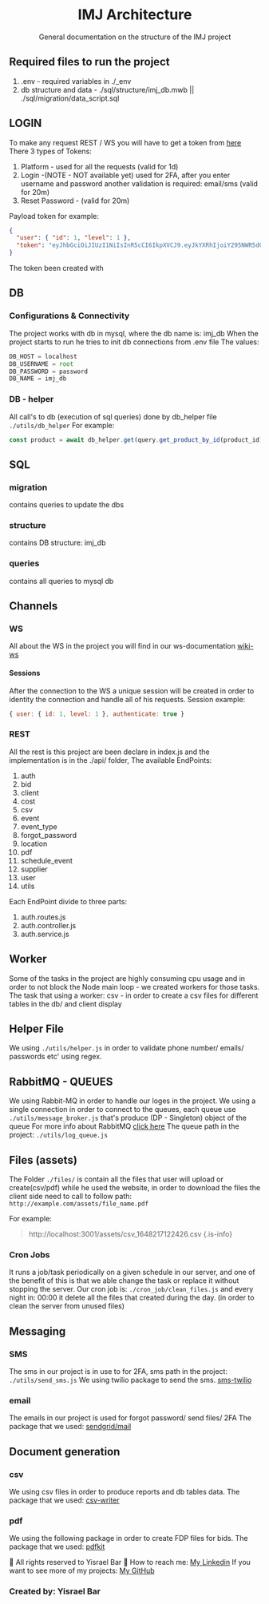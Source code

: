 <p align="center">
  <h1 align="center">IMJ Architecture</h1>
  <p align="center">
    General documentation on the structure of the IMJ project
  </p>
</p>

## Required files to run the project

<ol>
  <li> .env - required variables in ./_env</li>
  <li> db structure and data - ./sql/structure/imj_db.mwb  || ./sql/migration/data_script.sql</li>
</ol>

## LOGIN

To make any request REST / WS you will have to get a token from <a href="https://wiki-imj.herokuapp.com/en/Backend/auth"> here</a>
There 3 types of Tokens:

<ol>
  <li> Platform - used for all the requests (valid for 1d)</li>
  <li> Login -(NOTE - NOT available yet)  used for 2FA, after you enter username and password another validation is required: email/sms (valid for 20m)</li>
  <li> Reset Password - (valid for 20m)</li>
</ol>

Payload token for example:

```json
{
  "user": { "id": 1, "level": 1 },
  "token": "eyJhbGciOiJIUzI1NiIsInR5cCI6IkpXVCJ9.eyJkYXRhIjoiY295NWR5d0gyM0dQdHpjaFB2ZGs2Y0ZpWGVqenlXcmNBQUJqWVN0SWMzWT0iLCJhbGdvcml0aG0iOiJIUzI1NiIsImlhdCI6MTY0ODE1OTIxNSwiZXhwIjoxNjQ4MjQ1NjE1fQ.EwRKw_6WVGcpU6n2SSMyAawUz0YPVmWDB6xZcScqSbM"
}
```

The token been created with

## DB

### Configurations & Connectivity

The project works with db in mysql, where the db name is: imj_db
When the project starts to run he tries to init db connections from .env file
The values:

```js
DB_HOST = localhost
DB_USERNAME = root
DB_PASSWORD = password
DB_NAME = imj_db
```

### DB - helper

All call's to db (execution of sql queries) done by db_helper file `./utils/db_helper`
For example:

```js
const product = await db_helper.get(query.get_product_by_id(product_id))
```

## SQL

### migration

contains queries to update the dbs

### structure

contains DB structure: imj_db

### queries

contains all queries to mysql db

## Channels

### WS

All about the WS in the project you will find in our ws-documentation <a href="https://wiki-imj.herokuapp.com/en/Backend/WebScoket"> wiki-ws
</a>

#### Sessions

After the connection to the WS a unique session will be created in order to identity the connection and handle all of his requests.
Session example:

```js
{ user: { id: 1, level: 1 }, authenticate: true }
```

### REST

All the rest is this project are been declare in index.js and the implementation is in the ./api/ folder,
The available EndPoints:

 <ol>
  <li> auth </li>
  <li> bid </li>
  <li> client </li>
  <li> cost </li>
  <li> csv </li>
  <li> event </li>
  <li> event_type </li>
  <li> forgot_password </li>
  <li> location </li>
  <li> pdf </li>
  <li> schedule_event </li>
  <li> supplier </li>
  <li> user </li>
  <li> utils </li>
</ol>

Each EndPoint divide to three parts:

 <ol>
  <li> auth.routes.js </li>
  <li> auth.controller.js </li>
  <li> auth.service.js </li>
</ol>

## Worker

Some of the tasks in the project are highly consuming cpu usage and in order to not block the Node main loop - we created workers for those tasks.
The task that using a worker:
csv - in order to create a csv files for different tables in the db/ and client display

## Helper File

We using `./utils/helper.js` in order to validate phone number/ emails/ passwords etc' using regex.

## RabbitMQ - QUEUES

We using Rabbit-MQ in order to handle our loges in the project.
We using a single connection in order to connect to the queues,
each queue use `./utils/message_broker.js` that's produce (DP - Singleton) object of the queue
For more info about RabbitMQ <a href="https://www.rabbitmq.com/documentation.html">click here</a>
The queue path in the project: `./utils/log_queue.js`

## Files (assets)

The Folder `./files/` is contain all the files that user will upload or create(csv/pdf) while he used the website, in order to download the files the client side need to call to follow path:
`http://example.com/assets/file_name.pdf`

For example:

> http://localhost:3001/assets/csv_1648217122426.csv
> {.is-info}

### Cron Jobs

It runs a job/task periodically on a given schedule in our server, and one of the benefit of this is that we able change the task or replace it without stopping the server.
Our cron job is: `./cron_job/clean_files.js` and every night in: 00:00 it delete all the files that created during the day. (in order to clean the server from unused files)

## Messaging

### SMS

The sms in our project is in use to for 2FA, sms path in the project: `./utils/send_sms.js`
We using twilio package to send the sms.
<a href="https://www.npmjs.com/package/twilio">sms-twilio</a>

### email

The emails in our project is used for forgot password/ send files/ 2FA
The package that we used:
<a href="https://www.npmjs.com/package/@sendgrid/mail">sendgrid/mail</a>

## Document generation

### csv

We using csv files in order to produce reports and db tables data.
The package that we used:
<a href="https://www.npmjs.com/package/csv-writer">csv-writer</a>

### pdf

We using the following package in order to create FDP files for bids.
The package that we used:
<a href="https://www.npmjs.com/package/pdfkit">pdfkit</a>


👀 All rights reserved to Yisrael Bar
🌱 How to reach me:
[My Linkedin](https://www.linkedin.com/in/yisrael-bar-7534a842/)
If you want to see more of my projects:
[My GitHub](https://github.com/yisrael35)

### Created by: Yisrael Bar